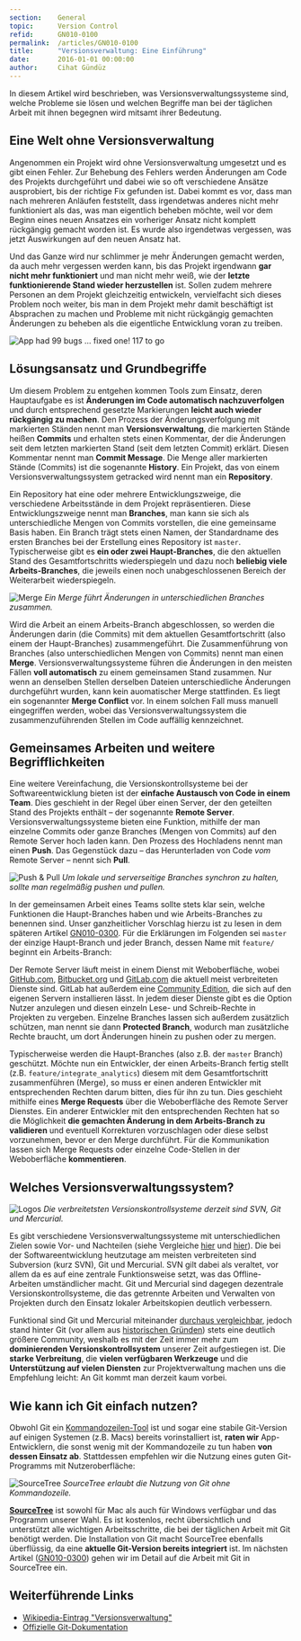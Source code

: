 ```yaml
---
section:    General
topic:      Version Control
refid:      GN010-0100
permalink:  /articles/GN010-0100
title:      "Versionsverwaltung: Eine Einführung"
date:       2016-01-01 00:00:00
author:     Cihat Gündüz
---
```


In diesem Artikel wird beschrieben, was Versionsverwaltungssysteme sind, welche Probleme sie lösen und welchen Begriffe man bei der täglichen Arbeit mit ihnen begegnen wird mitsamt ihrer Bedeutung.

## Eine Welt ohne Versionsverwaltung

Angenommen ein Projekt wird ohne Versionsverwaltung umgesetzt und es gibt einen Fehler. Zur Behebung des Fehlers werden Änderungen am Code des Projekts durchgeführt und dabei wie so oft verschiedene Ansätze ausprobiert, bis der richtige Fix gefunden ist. Dabei kommt es vor, dass man nach mehreren Anläufen feststellt, dass irgendetwas anderes nicht mehr funktioniert als das, was man eigentlich beheben möchte, weil vor dem Beginn eines neuen Ansatzes ein vorheriger Ansatz nicht komplett rückgängig gemacht worden ist. Es wurde also irgendetwas vergessen, was jetzt Auswirkungen auf den neuen Ansatz hat.

Und das Ganze wird nur schlimmer je mehr Änderungen gemacht werden, da auch mehr vergessen werden kann, bis das Projekt irgendwann **gar nicht mehr funktioniert** und man nicht mehr weiß, wie der **letzte funktionierende Stand wieder herzustellen** ist. Sollen zudem mehrere Personen an dem Projekt gleichzeitig entwickeln, vervielfacht sich dieses Problem noch weiter, bis man in dem Projekt mehr damit beschäftigt ist Absprachen zu machen und Probleme mit nicht rückgängig gemachten Änderungen zu beheben als die eigentliche Entwicklung voran zu treiben.

![App had 99 bugs ... fixed one! 117 to go](../../../public/images/GN010/0100/99bugs-meme.jpg)

## Lösungsansatz und Grundbegriffe

Um diesem Problem zu entgehen kommen Tools zum Einsatz, deren Hauptaufgabe es ist **Änderungen im Code automatisch nachzuverfolgen** und durch entsprechend gesetzte Markierungen **leicht auch wieder rückgängig zu machen**. Den Prozess der Änderungsverfolgung mit markierten Ständen nennt man **Versionsverwaltung**, die markierten Stände heißen **Commits** und erhalten stets einen Kommentar, der die Änderungen seit dem letzten markierten Stand (seit dem letzten Commit) erklärt. Diesen Kommentar nennt man **Commit Message**. Die Menge aller markierten Stände (Commits) ist die sogenannte **History**. Ein Projekt, das von einem Versionsverwaltungssystem getracked wird nennt man ein **Repository**.

Ein Repository hat eine oder mehrere Entwicklungszweige, die verschiedene Arbeitsstände in dem Projekt repräsentieren. Diese Entwicklungszweige nennt man **Branches**, man kann sie sich als unterschiedliche Mengen von Commits vorstellen, die eine gemeinsame Basis haben. Ein Branch trägt stets einen Namen, der Standardname des ersten Branches bei der Erstellung eines Repository ist `master`. Typischerweise gibt es **ein oder zwei Haupt-Branches**, die den aktuellen Stand des Gesamtfortschritts wiederspiegeln und dazu noch **beliebig viele Arbeits-Branches**, die jeweils einen noch unabgeschlossenen Bereich der Weiterarbeit wiederspiegeln.

![Merge](../../../public/images/GN010/0100/merge.png)
*Ein Merge führt Änderungen in unterschiedlichen Branches zusammen.*

Wird die Arbeit an einem Arbeits-Branch abgeschlossen, so werden die Änderungen darin (die Commits) mit dem aktuellen Gesamtfortschritt (also einem der Haupt-Branches) zusammengeführt. Die Zusammenführung von Branches (also unterschiedlichen Mengen von Commits) nennt man einen **Merge**. Versionsverwaltungssysteme führen die Änderungen in den meisten Fällen **voll automatisch** zu einem gemeinsamen Stand zusammen. Nur wenn an denselben Stellen derselben Dateien unterschiedliche Änderungen durchgeführt wurden, kann kein auomatischer Merge stattfinden. Es liegt ein sogenannter **Merge Conflict** vor. In einem solchen Fall muss manuell eingegriffen werden, wobei das Versionsverwaltungssystem die zusammenzuführenden Stellen im Code auffällig kennzeichnet.

## Gemeinsames Arbeiten und weitere Begrifflichkeiten

Eine weitere Vereinfachung, die Versionskontrollsysteme bei der Softwareentwicklung bieten ist der **einfache Austausch von Code in einem Team**. Dies geschieht in der Regel über einen Server, der den geteilten Stand des Projekts enthält – der sogenannte **Remote Server**. Versionsverwaltungssysteme bieten eine Funktion, mithilfe der man einzelne Commits oder ganze Branches (Mengen von Commits) auf den Remote Server hoch laden kann. Den Prozess des Hochladens nennt man einen **Push**. Das Gegenstück dazu – das Herunterladen von Code *vom* Remote Server – nennt sich **Pull**.

![Push & Pull](../../../public/images/GN010/0100/push-pull.png)
*Um lokale und serverseitige Branches synchron zu halten, sollte man regelmäßig pushen und pullen.*

In der gemeinsamen Arbeit eines Teams sollte stets klar sein, welche Funktionen die Haupt-Branches haben und wie Arbeits-Branches zu benennen sind. Unser ganzheitlicher Vorschlag hierzu ist zu lesen in dem späteren Artikel [GN010-0300](/articles/GN010-0300). Für die Erklärungen im Folgenden sei `master` der einzige Haupt-Branch und jeder Branch, dessen Name mit `feature/` beginnt ein Arbeits-Branch:

Der Remote Server läuft meist in einem Dienst mit Weboberfläche, wobei [GitHub.com](https://github.com), [Bitbucket.org](https://bitbucket.org) und [GitLab.com](https://gitlab.com) die aktuell meist verbreiteten Dienste sind. GitLab hat außerdem eine [Community Edition](https://about.gitlab.com/features/#community), die sich auf den eigenen Servern installieren lässt. In jedem dieser Dienste gibt es die Option Nutzer anzulegen und diesen einzeln Lese- und Schreib-Rechte in Projekten zu vergeben. Einzelne Branches lassen sich außerdem zusätzlich schützen, man nennt sie dann **Protected Branch**, wodurch man zusätzliche Rechte braucht, um dort Änderungen hinein zu pushen oder zu mergen.

Typischerweise werden die Haupt-Branches (also z.B. der `master` Branch) geschützt. Möchte nun ein Entwickler, der einen Arbeits-Branch fertig stellt (z.B. `feature/integrate_analytics`) diesem mit dem Gesamtfortschritt zusammenführen (Merge), so muss er einen anderen Entwickler mit entsprechenden Rechten darum bitten, dies für ihn zu tun. Dies geschieht mithilfe eines **Merge Requests** über die Weboberfläche des Remote Server Dienstes. Ein anderer Entwickler mit den entsprechenden Rechten hat so die Möglichkeit **die gemachten Änderung in dem Arbeits-Branch zu validieren** und eventuell Korrekturen vorzuschlagen oder diese selbst vorzunehmen, bevor er den Merge durchführt. Für die Kommunikation lassen sich Merge Requests oder einzelne Code-Stellen in der Weboberfläche **kommentieren**.


## Welches Versionsverwaltungssystem?

![Logos](../../../public/images/GN010/0100/logos.png)
*Die verbreitetsten Versionskontrollsysteme derzeit sind SVN, Git und Mercurial.*

Es gibt verschiedene Versionsverwaltungssysteme mit unterschiedlichen Zielen sowie Vor- und Nachteilen (siehe Vergleiche [hier](http://stackshare.io/stackups/svn-vs-git-vs-mercurial) und [hier](https://en.wikipedia.org/wiki/Comparison_of_version_control_software)). Die bei der Softwareentwicklung heutzutage am meisten verbreiteten sind Subversion (kurz SVN), Git und Mercurial. SVN gilt dabei als veraltet, vor allem da es auf eine zentrale Funktionsweise setzt, was das Offline-Arbeiten umständlicher macht. Git und Mercurial sind dagegen dezentrale Versionskontrollsysteme, die das getrennte Arbeiten und Verwalten von Projekten durch den Einsatz lokaler Arbeitskopien deutlich verbessern.

Funktional sind Git und Mercurial miteinander [durchaus vergleichbar](http://stackoverflow.com/a/892688), jedoch stand hinter Git (vor allem aus [historischen Gründen](https://de.wikipedia.org/wiki/Git)) stets eine deutlich größere Community, weshalb es mit der Zeit immer mehr zum **dominierenden Versionskontrollsystem** unserer Zeit aufgestiegen ist. Die **starke Verbreitung**, die **vielen verfügbaren Werkzeuge** und die **Unterstützung auf vielen Diensten** zur Projektverwaltung machen uns die Empfehlung leicht: An Git kommt man derzeit kaum vorbei.


## Wie kann ich Git einfach nutzen?

Obwohl Git ein [Kommandozeilen-Tool](https://git-scm.com) ist und sogar eine stabile Git-Version auf einigen Systemen (z.B. Macs) bereits vorinstalliert ist, **raten wir** App-Entwicklern, die sonst wenig mit der Kommandozeile zu tun haben **von dessen Einsatz ab**. Stattdessen empfehlen wir die Nutzung eines guten Git-Programms mit Nutzeroberfläche:

![SourceTree](../../../public/images/GN010/0100/sourcetree.png)
*SourceTree erlaubt die Nutzung von Git ohne Kommandozeile.*

**[SourceTree](https://www.sourcetreeapp.com)** ist sowohl für Mac als auch für Windows verfügbar und das Programm unserer Wahl. Es ist kostenlos, recht übersichtlich und unterstützt alle wichtigen Arbeitsschritte, die bei der täglichen Arbeit mit Git benötigt werden. Die Installation von Git macht SourceTree ebenfalls überflüssig, da eine **aktuelle Git-Version bereits integriert** ist. Im nächsten Artikel ([GN010-0300](/articles/GN010-0300)) gehen wir im Detail auf die Arbeit mit Git in SourceTree ein.

## Weiterführende Links

- [Wikipedia-Eintrag "Versionsverwaltung"](https://de.wikipedia.org/wiki/Versionsverwaltung)
- [Offizielle Git-Dokumentation](https://git-scm.com/doc)
